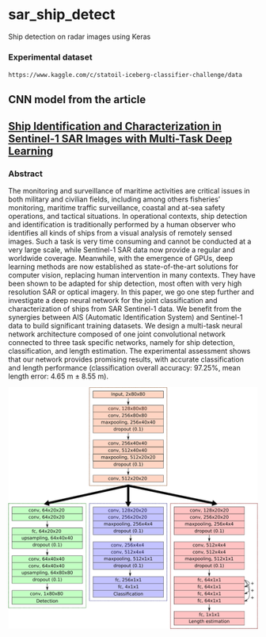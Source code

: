 # sar_ship_detect

Ship detection on radar images using Keras

### Experimental dataset

`https://www.kaggle.com/c/statoil-iceberg-classifier-challenge/data` 


## CNN model from the article


## [Ship Identification and Characterization in Sentinel-1 SAR Images with Multi-Task Deep Learning](https://doi.org/10.3390/rs11242997)


### Abstract

The monitoring and surveillance of maritime activities are critical issues in both military and civilian 
fields, including among others fisheries’ monitoring, maritime traffic surveillance, coastal and at-sea 
safety operations, and tactical situations. In operational contexts, ship detection and identification 
is traditionally performed by a human observer who identifies all kinds of ships from a visual analysis 
of remotely sensed images. Such a task is very time consuming and cannot be conducted at a very large scale, 
while Sentinel-1 SAR data now provide a regular and worldwide coverage. Meanwhile, with the emergence of GPUs, 
deep learning methods are now established as state-of-the-art solutions for computer vision, replacing human 
intervention in many contexts. They have been shown to be adapted for ship detection, most often with very 
high resolution SAR or optical imagery. In this paper, we go one step further and investigate a deep neural 
network for the joint classification and characterization of ships from SAR Sentinel-1 data. We benefit from 
the synergies between AIS (Automatic Identification System) and Sentinel-1 data to build significant training 
datasets. We design a multi-task neural network architecture composed of one joint convolutional network 
connected to three task specific networks, namely for ship detection, classification, and length estimation. 
The experimental assessment shows that our network provides promising results, with accurate classification 
and length performance (classification overall accuracy: 97.25%, mean length error: 4.65 m ± 8.55 m).

![multi-task architecture for ship detection and classification](images/cnn_architecture.png)